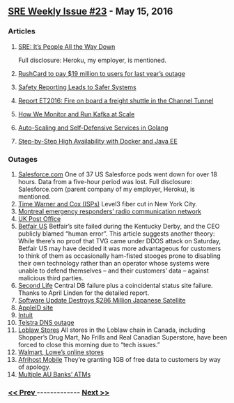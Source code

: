 ## [SRE Weekly Issue #23](https://sreweekly.com/sre-weekly-issue-23/) - May 15, 2016
### Articles

1. [SRE: It’s People All the Way Down](https://www.usenix.org/conference/srecon16/program/presentation/neva)

    Full disclosure: Heroku, my employer, is mentioned.
1. [RushCard to pay $19 million to users for last year’s outage](http://www.heraldcourier.com/workittricities/business_wire/rushcard-to-pay-million-to-users-for-last-year-s/article_197a35c0-4a6c-5b12-b96c-74bc54eb2189.html)

    
1. [Safety Reporting Leads to Safer Systems](https://bwhsafetymatters.org/)

    
1. [Report ET2016: Fire on board a freight shuttle in the Channel Tunnel](https://www.gov.uk/government/news/report-et2016-fire-on-board-a-freight-shuttle-in-the-channel-tunnel)

    
1. [How We Monitor and Run Kafka at Scale](https://signalfx.com/how-we-monitor-and-run-kafka-at-scale/)

    
1. [Auto-Scaling and Self-Defensive Services in Golang](https://dzone.com/articles/auto-scaling-and-self-defensive-services-in-golang-1)

    
1. [Step-by-Step High Availability with Docker and Java EE](https://community.oracle.com/docs/DOC-998210)

    
### Outages

1. [Salesforce.com](http://www.zdnet.com/article/salesforce-outage-across-us-ceo-wades-in/)
    One of 37 US Salesforce pods went down for over 18 hours.  Data from a five-hour period was lost.
Full disclosure: Salesforce.com (parent company of my employer, Heroku), is mentioned.
1. [Time Warner and Cox (ISPs)](http://arstechnica.com/business/2016/05/big-twc-outage-fiber-cuts-take-out-service-for-750000-in-nyc-area/)
    Level3 fiber cut in New York City.
1. [Montreal emergency responders’ radio communication network](http://www.cbc.ca/news/canada/montreal/montreal-police-fire-telecommunications-outage-1.3574827)
1. [UK Post Office](http://www.theregister.co.uk/2016/05/09/it_glitch_causes_nationwide_post_office_outage/)
1. [Betfair US](http://calvinayre.com/2016/05/09/business/human-error-knocked-tvg-offline-kentucky-derby/)
    Betfair’s site failed during the Kentucky Derby, and the CEO publicly blamed “human error”.  This article suggests another theory:
While there’s no proof that TVG came under DDOS attack on Saturday, Betfair US may have decided it was more advantageous for customers to think of them as occasionally ham-fisted stooges prone to disabling their own technology rather than an operator whose systems were unable to defend themselves – and their customers’ data – against malicious third parties.
1. [Second Life](https://community.secondlife.com/t5/Tools-and-Technology/The-Story-Behind-Last-Week-s-Unexpected-Downtime/ba-p/3028865)
    Central DB failure plus a coincidental status site failure.  Thanks to April Linden for the detailed report.
1. [Software Update Destroys $286 Million Japanese Satellite](http://hackaday.com/2016/05/02/software-update-destroys-286-million-japanese-satellite/)
1. [AppleID site](https://www.yahoo.com/tech/apple-sites-hit-widespread-outage-112334454.html)
1. [Intuit](http://status.developer.intuit.com/incidents/bkf9107lr1jf)
1. [Telstra DNS outage](http://www.itnews.com.au/news/telstra-dns-outage-causes-customer-grief-419496)
1. [Loblaw Stores](http://www.mississauga.com/news-story/6551155-all-loblaw-stores-closed-by-computer-malfunction-report/)
    All stores in the Loblaw chain in Canada, including Shopper’s Drug Mart, No Frills and Real Canadian Superstore, have been forced to close this morning due to “tech issues.”
1. [Walmart, Lowe’s online stores](https://dzone.com/articles/poor-web-performance-hampers-walmart-lowes-shopper)
1. [Afrihost Mobile](http://mybroadband.co.za/news/cellular/164652-afrihost-mobile-clients-get-1gb-free-data.html)
    They’re granting 1GB of free data to customers by way of apology.
1. [Multiple AU Banks’ ATMs](http://www.abc.net.au/news/2016-05-15/customers-vent-fury-as-atms-fail-across-westpac-network/7416300)

### [ << Prev ](sreweekly-22.md) ------------- [ Next >> ](sreweekly-24.md)